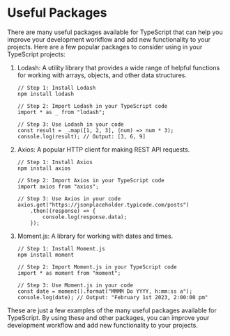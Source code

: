 # Useful Packages

There are many useful packages available for TypeScript that can help you improve your development workflow and add new functionality to your projects. Here are a few popular packages to consider using in your TypeScript projects:

1. Lodash: A utility library that provides a wide range of helpful functions for working with arrays, objects, and other data structures.

    ```
    // Step 1: Install Lodash
    npm install lodash

    // Step 2: Import Lodash in your TypeScript code
    import * as _ from "lodash";

    // Step 3: Use Lodash in your code
    const result = _.map([1, 2, 3], (num) => num * 3);
    console.log(result); // Output: [3, 6, 9]
    ```

2. Axios: A popular HTTP client for making REST API requests.

    ```
    // Step 1: Install Axios
    npm install axios

    // Step 2: Import Axios in your TypeScript code
    import axios from "axios";

    // Step 3: Use Axios in your code
    axios.get("https://jsonplaceholder.typicode.com/posts")
        .then((response) => {
            console.log(response.data);
        });
    ```

3. Moment.js: A library for working with dates and times.

    ```
    // Step 1: Install Moment.js
    npm install moment

    // Step 2: Import Moment.js in your TypeScript code
    import * as moment from "moment";

    // Step 3: Use Moment.js in your code
    const date = moment().format("MMMM Do YYYY, h:mm:ss a");
    console.log(date); // Output: "February 1st 2023, 2:00:00 pm"
    ```

These are just a few examples of the many useful packages available for TypeScript. By using these and other packages, you can improve your development workflow and add new functionality to your projects.